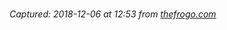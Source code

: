 # 

_Captured: 2018-12-06 at 12:53 from [thefrogo.com](http://thefrogo.com/life/these-15-drawings-are-an-incredible-reflection-of-whats-wrong-with-society/)_


